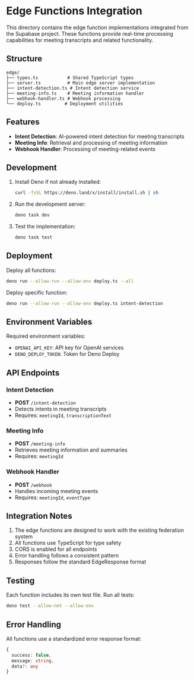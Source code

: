 # Edge Functions Integration

This directory contains the edge function implementations integrated from the Supabase project. These functions provide real-time processing capabilities for meeting transcripts and related functionality.

## Structure

```
edge/
├── types.ts           # Shared TypeScript types
├── server.ts          # Main edge server implementation
├── intent-detection.ts # Intent detection service
├── meeting-info.ts    # Meeting information handler
├── webhook-handler.ts # Webhook processing
└── deploy.ts         # Deployment utilities
```

## Features

- **Intent Detection**: AI-powered intent detection for meeting transcripts
- **Meeting Info**: Retrieval and processing of meeting information
- **Webhook Handler**: Processing of meeting-related events

## Development

1. Install Deno if not already installed:
   ```bash
   curl -fsSL https://deno.land/x/install/install.sh | sh
   ```

2. Run the development server:
   ```bash
   deno task dev
   ```

3. Test the implementation:
   ```bash
   deno task test
   ```

## Deployment

Deploy all functions:
```bash
deno run --allow-run --allow-env deploy.ts --all
```

Deploy specific function:
```bash
deno run --allow-run --allow-env deploy.ts intent-detection
```

## Environment Variables

Required environment variables:
- `OPENAI_API_KEY`: API key for OpenAI services
- `DENO_DEPLOY_TOKEN`: Token for Deno Deploy

## API Endpoints

### Intent Detection
- **POST** `/intent-detection`
- Detects intents in meeting transcripts
- Requires: `meetingId`, `transcriptionText`

### Meeting Info
- **POST** `/meeting-info`
- Retrieves meeting information and summaries
- Requires: `meetingId`

### Webhook Handler
- **POST** `/webhook`
- Handles incoming meeting events
- Requires: `meetingId`, `eventType`

## Integration Notes

1. The edge functions are designed to work with the existing federation system
2. All functions use TypeScript for type safety
3. CORS is enabled for all endpoints
4. Error handling follows a consistent pattern
5. Responses follow the standard EdgeResponse format

## Testing

Each function includes its own test file. Run all tests:

```bash
deno test --allow-net --allow-env
```

## Error Handling

All functions use a standardized error response format:
```typescript
{
  success: false,
  message: string,
  data?: any
}
